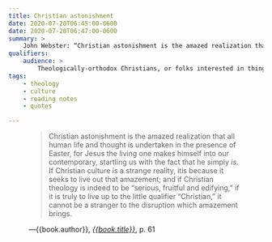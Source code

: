 ```yaml
---
title: Christian astonishment
date: 2020-07-20T06:45:00-0600
date: 2020-07-20T06:47:00-0600
summary: >
    John Webster: “Christian astonishment is the amazed realization that all human life and thought is undertaken in the presence of Easter, for…”
qualifiers:
    audience: >
        Theologically-orthodox Christians, or folks interested in things that theologically-orthodox Christians think.
tags:
    - theology
    - culture
    - reading notes
    - quotes

---
```


<figure>

> Christian astonishment is the amazed realization that all human life and thought is undertaken in the presence of Easter, for Jesus the living one makes himself into our contemporary, startling us with the fact that he simply *is*. If Christian culture is a strange reality, itis because it seeks to live out that amazement; and if Christian theology is indeed to be “serious, fruitful and edifying,” if it is truly to live up to the little qualifier “Christian,” it cannot be a stranger to the disruption which amazement brings. 

<figcaption>—{{book.author}}, <a href="{{book.link}}"><cite>{{book.title}}</cite></a>, p. 61</figcaption>

</figure>